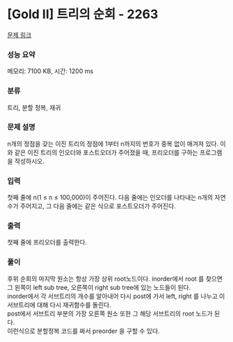 # [Gold II] 트리의 순회 - 2263 

[문제 링크](https://www.acmicpc.net/problem/2263) 

### 성능 요약

메모리: 7100 KB, 시간: 1200 ms

### 분류

트리, 분할 정복, 재귀

### 문제 설명

<p>n개의 정점을 갖는 이진 트리의 정점에 1부터 n까지의 번호가 중복 없이 매겨져 있다. 이와 같은 이진 트리의 인오더와 포스트오더가 주어졌을 때, 프리오더를 구하는 프로그램을 작성하시오.</p>

### 입력 

 <p>첫째 줄에 n(1 ≤ n ≤ 100,000)이 주어진다. 다음 줄에는 인오더를 나타내는 n개의 자연수가 주어지고, 그 다음 줄에는 같은 식으로 포스트오더가 주어진다.</p>

### 출력 

 <p>첫째 줄에 프리오더를 출력한다.</p>

### 풀이
후위 순회의 마지막 원소는 항상 가장 상위 root노드이다. inorder에서 root 를 찾으면 그 왼쪽이 left sub tree, 오른쪽이 right sub tree에 있는 노드들이 된다.   
inorder에서 각 서브트리의 개수를 알아내어 다시 post에 가서 left, right 를 나누고 이 서브트리에 대해 다시 재귀함수를 돌린다.   
post에서 서브트리 부분의 가장 오른쪽 원소 또한 그 해당 서브트리의 root 노드가 된다.   
이런식으로 분할정복 코드를 짜서 preorder 을 구할 수 있다. 
